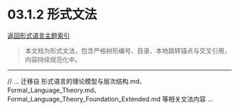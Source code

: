# 03.1.2 形式文法

[返回形式语言主题索引](./README.md)

> 本文档为形式文法，包含严格树形编号、目录、本地跳转锚点与交叉引用，内容持续规范化中。

---

// ... 迁移自 形式语言的理论模型与层次结构.md、Formal_Language_Theory.md、Formal_Language_Theory_Foundation_Extended.md 等相关文法内容 ...
